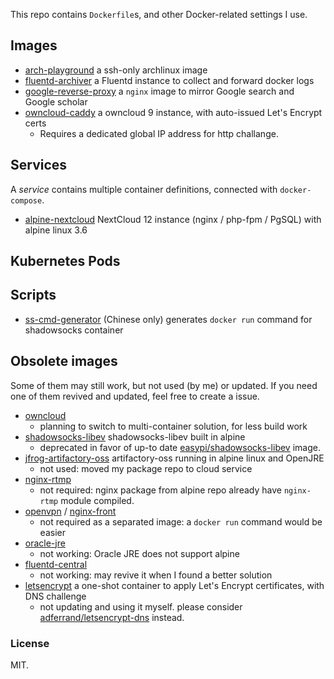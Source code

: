 This repo contains `Dockerfile`s, and other Docker-related settings I use.

## Images

- [arch-playground](arch-playground) a ssh-only archlinux image
- [fluentd-archiver](fluentd-archiver) a Fluentd instance to collect and forward docker logs
- [google-reverse-proxy](google-reverse-proxy) a `nginx` image to mirror Google search and Google scholar
- [owncloud-caddy](owncloud-caddy) a owncloud 9 instance, with auto-issued Let's Encrypt certs
    - Requires a dedicated global IP address for http challange.

## Services

A *service* contains multiple container definitions, connected with `docker-compose`.

- [alpine-nextcloud](alpine-nextcloud) NextCloud 12 instance (nginx / php-fpm / PgSQL) with alpine linux 3.6

## Kubernetes Pods

## Scripts

- [ss-cmd-generator](ss-cmd-generator) (Chinese only) generates `docker run` command for shadowsocks container

## Obsolete images

Some of them may still work, but not used (by me) or updated.
If you need one of them revived and updated, feel free to create a issue.

- [owncloud](obsolete/owncloud)
    - planning to switch to multi-container solution, for less build work
- [shadowsocks-libev](obsolete/shadowsocks-libev) shadowsocks-libev built in alpine
    - deprecated in favor of up-to date [easypi/shadowsocks-libev](https://hub.docker.com/r/easypi/shadowsocks-libev/) image.
- [jfrog-artifactory-oss](obsolete/jfrog-artifactory-oss) artifactory-oss running in alpine linux and OpenJRE
    - not used: moved my package repo to cloud service
- [nginx-rtmp](obsolete/nginx-rtmp)
    - not required: nginx package from alpine repo already have `nginx-rtmp` module compiled.
- [openvpn](obsolete/openvpn) / [nginx-front](obsolete/nginx-front)
    - not required as a separated image: a `docker run` command would be easier
- [oracle-jre](obsolete/oracle-jre)
    - not working: Oracle JRE does not support alpine
- [fluentd-central](obsolete/fluentd-central)
    - not working: may revive it when I found a better solution
- [letsencrypt](letsencrypt) a one-shot container to apply Let's Encrypt certificates, with DNS challenge
    - not updating and using it myself. please consider [adferrand/letsencrypt-dns](https://hub.docker.com/r/adferrand/letsencrypt-dns/) instead.

### License

MIT.
